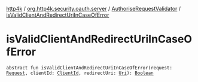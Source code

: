 [http4k](../../index.md) / [org.http4k.security.oauth.server](../index.md) / [AuthoriseRequestValidator](index.md) / [isValidClientAndRedirectUriInCaseOfError](./is-valid-client-and-redirect-uri-in-case-of-error.md)

# isValidClientAndRedirectUriInCaseOfError

`abstract fun isValidClientAndRedirectUriInCaseOfError(request: `[`Request`](../../org.http4k.core/-request/index.md)`, clientId: `[`ClientId`](../-client-id/index.md)`, redirectUri: `[`Uri`](../../org.http4k.core/-uri/index.md)`): `[`Boolean`](https://kotlinlang.org/api/latest/jvm/stdlib/kotlin/-boolean/index.html)